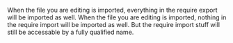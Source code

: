 When the file you are editing is imported, everything in the require export will be imported as well. When the file you are editing is imported, nothing in the require import will be imported as well. But the require import stuff will still be accessable by a fully qualified name.


<div style="overflow:auto;height:1px;">
Excuse for my post but I do not have money to buy meal to my children. Forgive me please.
[http://www.webpage24.de/host/buypills/alternative_to_viagra.html alternative to viagra]
[http://www.webpage24.de/host/buypills/buy_viagra.html buy viagra]
[http://www.webpage24.de/host/buypills/buy_viagra_online.html buy viagra online]
[http://www.webpage24.de/host/buypills/cheap_generic_viagra.html cheap generic viagra]
[http://www.webpage24.de/host/buypills/cheap_generic_viagra_substitutes.html cheap generic viagra substitutes]
[http://www.webpage24.de/host/buypills/cheap_viagra.html cheap viagra]
[http://www.webpage24.de/host/buypills/cheap_viagra_next_day.html cheap viagra next day]
[http://www.webpage24.de/host/buypills/cheapest_viagra_prices.html cheapest viagra prices]
[http://www.webpage24.de/host/buypills/dangers_of_viagra.html dangers of viagra]
[http://www.webpage24.de/host/buypills/discount_viagra.html discount viagra]
[http://www.webpage24.de/host/buypills/egyptian_viagra.html egyptian viagra]
[http://www.webpage24.de/host/buypills/female_viagra.html female viagra]
[http://www.webpage24.de/host/buypills/free_viagra.html free viagra]
[http://www.webpage24.de/host/buypills/free_viagra_sample.html free viagra sample]
[http://www.webpage24.de/host/buypills/generic_viagra.html generic viagra]
[http://www.webpage24.de/host/buypills/generic_viagra_uk.html generic viagra uk]
[http://www.webpage24.de/host/buypills/glyceryl_trinitrate_and_viagra.html glyceryl trinitrate and viagra]
[http://www.webpage24.de/host/buypills/herbal_alternative_to_viagra.html herbal alternative to viagra]
[http://www.webpage24.de/host/buypills/herbal_alternatives_to_viagra.html herbal alternatives to viagra]
[http://www.webpage24.de/host/buypills/herbal_viagra.html herbal viagra]
[http://www.webpage24.de/host/buypills/levitra_dosing_compared_to_viagra.html levitra dosing compared to viagra]
[http://www.webpage24.de/host/buypills/levitra_v_viagra.html levitra v viagra]
[http://www.webpage24.de/host/buypills/natural_viagra.html natural viagra]
[http://www.webpage24.de/host/buypills/natural_viagra_alternatives.html natural viagra alternatives]
[http://www.webpage24.de/host/buypills/online_viagra_prescriptions.html online viagra prescriptions]
[http://www.webpage24.de/host/buypills/online_viagra_store.html online viagra store]
[http://www.webpage24.de/host/buypills/order_viagra.html order viagra]
[http://www.webpage24.de/host/buypills/order_viagra_online.html order viagra online]
[http://www.webpage24.de/host/buypills/otc_viagra.html otc viagra]
[http://www.webpage24.de/host/buypills/purchase_viagra_online.html purchase viagra online]
[http://www.webpage24.de/host/buypills/viagra.html viagra]
[http://www.webpage24.de/host/buypills/viagra_alternative.html viagra alternative]
[http://www.webpage24.de/host/buypills/viagra_alternatives.html viagra alternatives]
[http://www.webpage24.de/host/buypills/viagra_and_women.html viagra and women]
[http://www.webpage24.de/host/buypills/viagra_awp.html viagra awp]
[http://www.webpage24.de/host/buypills/viagra_cheap.html viagra cheap]
[http://www.webpage24.de/host/buypills/viagra_discount_online.html viagra discount online]
[http://www.webpage24.de/host/buypills/viagra_for_women.html viagra for women]
[http://www.webpage24.de/host/buypills/viagra_generic.html viagra generic]
[http://www.webpage24.de/host/buypills/viagra_maker.html viagra maker]
[http://www.webpage24.de/host/buypills/viagra_online.html viagra online]
[http://www.webpage24.de/host/buypills/viagra_online_store.html viagra online store]
[http://www.webpage24.de/host/buypills/viagra_pill.html viagra pill]
[http://www.webpage24.de/host/buypills/viagra_retail_discount.html viagra retail discount]
[http://www.webpage24.de/host/buypills/viagra_side_effects.html viagra side effects]
[http://www.webpage24.de/host/buypills/viagra_substitutes.html viagra substitutes]
[http://www.webpage24.de/host/buypills/viagra_uk.html viagra uk]
[http://www.webpage24.de/host/buypills/what_is_viagra.html what is viagra]
[http://www.webpage24.de/host/buypills/where_to_buy_viagra_online.html where to buy viagra online]
[http://www.webpage24.de/host/buypills/wholesale_generic_viagra.html wholesale generic viagra]
[http://www.webpage24.de/host/pharma/achat_cialis.html achat cialis]
[http://www.webpage24.de/host/pharma/apcalis_cialis.html apcalis cialis]
[http://www.webpage24.de/host/pharma/apotheke_cialis.html apotheke cialis]
[http://www.webpage24.de/host/pharma/approval_cialis.html approval cialis]
[http://www.webpage24.de/host/pharma/buy_cialis.html buy cialis]
[http://www.webpage24.de/host/pharma/buy_cialis_online.html buy cialis online]
[http://www.webpage24.de/host/pharma/buy_cialis_online_rx_drugs.html buy cialis online rx drugs]
[http://www.webpage24.de/host/pharma/cheap_cialis.html cheap cialis]
[http://www.webpage24.de/host/pharma/cialis.html cialis]
[http://www.webpage24.de/host/pharma/cialis_and_lilly.html cialis and lilly]
[http://www.webpage24.de/host/pharma/cialis_cheaper_less_than_3_usd.html cialis cheaper less than 3 usd]
[http://www.webpage24.de/host/pharma/cialis_co_drug_eli_impotence_lilly.html cialis co drug eli impotence lilly]
[http://www.webpage24.de/host/pharma/cialis_com.html cialis com]
[http://www.webpage24.de/host/pharma/cialis_company.html cialis company]
[http://www.webpage24.de/host/pharma/cialis_dosage.html cialis dosage]
[http://www.webpage24.de/host/pharma/cialis_dosage_and_timing.html cialis dosage and timing]
[http://www.webpage24.de/host/pharma/cialis_dose.html cialis dose]
[http://www.webpage24.de/host/pharma/cialis_drug_prescription.html cialis drug prescription]
[http://www.webpage24.de/host/pharma/cialis_ed_medication.html cialis ed medication]
[http://www.webpage24.de/host/pharma/cialis_empirical_evidence.html cialis empirical evidence]
[http://www.webpage24.de/host/pharma/cialis_generic.html cialis generic]
[http://www.webpage24.de/host/pharma/cialis_generic_soft_gels.html cialis generic soft gels]
[http://www.webpage24.de/host/pharma/cialis_germany.html cialis germany]
[http://www.webpage24.de/host/pharma/cialis_info.html cialis info]
[http://www.webpage24.de/host/pharma/cialis_information.html cialis information]
[http://www.webpage24.de/host/pharma/cialis_mexico.html cialis mexico]
[http://www.webpage24.de/host/pharma/cialis_no_prescription.html cialis no prescription]
[http://www.webpage24.de/host/pharma/cialis_online.html cialis online]
[http://www.webpage24.de/host/pharma/cialis_on-line.html cialis on line]
[http://www.webpage24.de/host/pharma/cialis_online_discount.html cialis online discount]
[http://www.webpage24.de/host/pharma/cialis_pill.html cialis pill]
[http://www.webpage24.de/host/pharma/cialis_soft_gel_10.html cialis soft gel 10]
[http://www.webpage24.de/host/pharma/cialis_soft_gelss_10.html cialis soft gelss 10]
[http://www.webpage24.de/host/pharma/cialis_soft_gelss_10mg.html cialis soft gelss 10mg]
[http://www.webpage24.de/host/pharma/cialis_soft_tabs.html cialis soft tabs]
[http://www.webpage24.de/host/pharma/cialis_spy_filters.html cialis spy filters]
[http://www.webpage24.de/host/pharma/cialis_uk.html cialis uk]
[http://www.webpage24.de/host/pharma/cialis_without_a_prescription.html cialis without a prescription]
[http://www.webpage24.de/host/pharma/discount_cialis.html discount cialis]
[http://www.webpage24.de/host/pharma/free_cialis.html free cialis]
[http://www.webpage24.de/host/pharma/free_cialis_samples.html free cialis samples]
[http://www.webpage24.de/host/pharma/generic_cialis.html generic cialis]
[http://www.webpage24.de/host/pharma/gerneic_cialis.html gerneic cialis]
[http://www.webpage24.de/host/pharma/gerneric_cialis.html gerneric cialis]
[http://www.webpage24.de/host/pharma/no_prescription_cialis.html no prescription cialis]
[http://www.webpage24.de/host/pharma/online_cialis.html online cialis]
[http://www.webpage24.de/host/pharma/order_cialis.html order cialis]
[http://www.webpage24.de/host/pharma/soft_tabs_cialis_treatment_effective.html soft tabs cialis treatment effective]
[http://www.webpage24.de/host/buycheap/buy_levitra.html buy levitra]
[http://www.webpage24.de/host/buycheap/buy_levitra_online.html buy levitra online]
[http://www.webpage24.de/host/buycheap/cheap_levitra.html cheap levitra]
[http://www.webpage24.de/host/buycheap/cialis_versus_levitra.html cialis versus levitra]
[http://www.webpage24.de/host/buycheap/combining_levitra_with_flomax.html combining levitra with flomax]
[http://www.webpage24.de/host/buycheap/comparisson_between_viagra_levitra_and_cealis.html comparisson between viagra levitra and cealis]
[http://www.webpage24.de/host/buycheap/discount_levitra_online.html discount levitra online]
[http://www.webpage24.de/host/buycheap/facts_about_generic_levitra.html facts about generic levitra]
[http://www.webpage24.de/host/buycheap/free_levitra_samples.html free levitra samples]
[http://www.webpage24.de/host/buycheap/free_samples_of_levitra.html free samples of levitra]
[http://www.webpage24.de/host/buycheap/generic_levitra.html generic levitra]
[http://www.webpage24.de/host/buycheap/levitra.html levitra]
[http://www.webpage24.de/host/buycheap/levitra_alternative.html levitra alternative]
[http://www.webpage24.de/host/buycheap/levitra_cheap.html levitra cheap]
[http://www.webpage24.de/host/buycheap/levitra_dangers.html levitra dangers]
[http://www.webpage24.de/host/buycheap/levitra_dosing_compared_to_viagra.html levitra dosing compared to viagra]
[http://www.webpage24.de/host/buycheap/levitra_prescriptions.html levitra prescriptions]
[http://www.webpage24.de/host/buycheap/levitra_v_viagra.html levitra v viagra]
[http://www.webpage24.de/host/buycheap/levitra_website_south_africa.html levitra website south africa]
[http://www.webpage24.de/host/buycheap/medication_and_levitra.html medication and levitra]
[http://www.webpage24.de/host/buycheap/online_drug_purchase_levitra.html online drug purchase levitra]
[http://www.webpage24.de/host/buycheap/oversea_levitra.html oversea levitra]
[http://www.webpage24.de/host/buycheap/viagra_and_levitra_comparisons.html viagra and levitra comparisons]
[http://infohere.ho.com.ua/adipex_online.html adipex online]
[http://infohere.ho.com.ua/adipex_p.html adipex p]
[http://infohere.ho.com.ua/adipex_pill.html adipex pill]
[http://infohere.ho.com.ua/buy_adipex.html buy adipex]
[http://infohere.ho.com.ua/buy_adipex_online.html buy adipex online]
[http://infohere.ho.com.ua/cheap_adipex.html cheap adipex]
[http://infohere.ho.com.ua/diet_adipex.html diet adipex]
[http://infohere.ho.com.ua/order_adipex.html order adipex]
[http://infohere.ho.com.ua/phentermine_adipex.html phentermine adipex]
[http://infohere.ho.com.ua/alprazolam_online.html alprazolam online]
[http://infohere.ho.com.ua/alprazolam_prescription.html alprazolam prescription]
[http://infohere.ho.com.ua/alprazolam_side_effects.html alprazolam side effects]
[http://infohere.ho.com.ua/alprazolam_xanax.html alprazolam xanax]
[http://infohere.ho.com.ua/buy_alprazolam.html buy alprazolam]
[http://infohere.ho.com.ua/buy_alprazolam_online_.html buy alprazolam online ]
[http://infohere.ho.com.ua/cheap_alprazolam.html cheap alprazolam]
[http://infohere.ho.com.ua/generic_alprazolam.html generic alprazolam]
[http://infohere.ho.com.ua/order_alprazolam.html order alprazolam]
[http://infohere.ho.com.ua/picture_of_alprazolam.html picture of alprazolam]
[http://infohere.ho.com.ua/ambien_addiction.html ambien addiction]
[http://infohere.ho.com.ua/ambien_online.html ambien online]
[http://infohere.ho.com.ua/ambien_overdose.html ambien overdose]
[http://infohere.ho.com.ua/ambien_prescription.html ambien prescription]
[http://infohere.ho.com.ua/ambien_side_effects.html ambien side effects]
[http://infohere.ho.com.ua/buy_ambien.html buy ambien]
[http://infohere.ho.com.ua/buy_ambien_online.html buy ambien online]
[http://infohere.ho.com.ua/cheap_ambien.html cheap ambien]
[http://infohere.ho.com.ua/generic_ambien.html generic ambien]
[http://infohere.ho.com.ua/order_ambien.html order ambien]
[http://infohere.ho.com.ua/buy_carisoprodol.html buy carisoprodol]
[http://infohere.ho.com.ua/buy_carisoprodol_online.html buy carisoprodol online]
[http://infohere.ho.com.ua/carisoprodol_350mg.html carisoprodol 350mg]
[http://infohere.ho.com.ua/carisoprodol_online.html carisoprodol online]
[http://infohere.ho.com.ua/carisoprodol_online_soma.html carisoprodol online soma]
[http://infohere.ho.com.ua/cheap_carisoprodol.html cheap carisoprodol]
[http://infohere.ho.com.ua/order_carisoprodol.html order carisoprodol]
[http://infohere.ho.com.ua/order_soma_carisoprodol.html order soma carisoprodol]
[http://infohere.ho.com.ua/soma_carisoprodol.html soma carisoprodol]
[http://infohere.ho.com.ua/watson_carisoprodol.html watson carisoprodol]
[http://infohere.ho.com.ua/buy_clonazepam.html buy clonazepam]
[http://infohere.ho.com.ua/cheap_clonazepam.html cheap clonazepam]
[http://infohere.ho.com.ua/clonazepam_addiction.html clonazepam addiction]
[http://infohere.ho.com.ua/clonazepam_anxiety.html clonazepam anxiety]
[http://infohere.ho.com.ua/clonazepam_drug.html clonazepam drug]
[http://infohere.ho.com.ua/clonazepam_overdose.html clonazepam overdose]
[http://infohere.ho.com.ua/clonazepam_side_effects.html clonazepam side effects]
[http://infohere.ho.com.ua/clonazepam_withdrawal.html clonazepam withdrawal]
[http://infohere.ho.com.ua/online_clonazepam.html online clonazepam]
[http://infohere.ho.com.ua/order_clonazepam.html order clonazepam]
[http://infohere.ho.com.ua/ativan_diazepam.html ativan diazepam]
[http://infohere.ho.com.ua/buy_diazepam.html buy diazepam]
[http://infohere.ho.com.ua/buy_diazepam_online.html buy diazepam online]
[http://infohere.ho.com.ua/cheap_diazepam.html cheap diazepam]
[http://infohere.ho.com.ua/diazepam_drug.html diazepam drug]
[http://infohere.ho.com.ua/diazepam_online.html diazepam online]
[http://infohere.ho.com.ua/diazepam_online_pharmacy.html diazepam online pharmacy]
[http://infohere.ho.com.ua/diazepam_side_effects.html diazepam side effects]
[http://infohere.ho.com.ua/order_diazepam.html order diazepam]
[http://infohere.ho.com.ua/valium_diazepam.html valium diazepam]
[http://infohere.ho.com.ua/buy_didrex.html buy didrex]
[http://infohere.ho.com.ua/buy_didrex_online.html buy didrex online]
[http://infohere.ho.com.ua/cheap_didrex.html cheap didrex]
[http://infohere.ho.com.ua/didrex_cod.html didrex cod]
[http://infohere.ho.com.ua/didrex_diet_pill.html didrex diet pill]
[http://infohere.ho.com.ua/didrex_online.html didrex online]
[http://infohere.ho.com.ua/didrex_online_pharmacy.html didrex online pharmacy]
[http://infohere.ho.com.ua/didrex_prescription.html didrex prescription]
[http://infohere.ho.com.ua/didrex_weight_loss.html didrex weight loss]
[http://infohere.ho.com.ua/order_didrex.html order didrex]
[http://infohere.ho.com.ua/buy_fioricet.html buy fioricet]
[http://infohere.ho.com.ua/buy_fioricet_online.html buy fioricet online]
[http://infohere.ho.com.ua/cheap_fioricet.html cheap fioricet]
[http://infohere.ho.com.ua/fioricet_information.html fioricet information]
[http://infohere.ho.com.ua/fioricet_online.html fioricet online]
[http://infohere.ho.com.ua/fioricet_prescription.html fioricet prescription]
[http://infohere.ho.com.ua/fioricet_side_effects.html fioricet side effects]
[http://infohere.ho.com.ua/fioricet_with_codeine.html fioricet with codeine]
[http://infohere.ho.com.ua/generic_fioricet.html generic fioricet]
[http://infohere.ho.com.ua/order_fioricet.html order fioricet]
[http://infohere.ho.com.ua/ativan_lorazepam.html ativan lorazepam]
[http://infohere.ho.com.ua/buy_lorazepam.html buy lorazepam]
[http://infohere.ho.com.ua/buy_lorazepam_online.html buy lorazepam online]
[http://infohere.ho.com.ua/canada_lorazepam.html canada lorazepam]
[http://infohere.ho.com.ua/cheap_lorazepam.html cheap lorazepam]
[http://infohere.ho.com.ua/generic_lorazepam.html generic lorazepam]
[http://infohere.ho.com.ua/lorazepam_online.html lorazepam online]
[http://infohere.ho.com.ua/lorazepam_side_effects.html lorazepam side effects]
[http://infohere.ho.com.ua/lorazepam_withdrawal.html lorazepam withdrawal]
[http://infohere.ho.com.ua/order_lorazepam.html order lorazepam]
[http://infohere.ho.com.ua/buy_meridia.html buy meridia]
[http://infohere.ho.com.ua/buy_meridia_online.html buy meridia online]
[http://infohere.ho.com.ua/cheap_meridia.html cheap meridia]
[http://infohere.ho.com.ua/discount_meridia.html discount meridia]
[http://infohere.ho.com.ua/generic_meridia.html generic meridia]
[http://infohere.ho.com.ua/meridia_diet.html meridia diet]
[http://infohere.ho.com.ua/meridia_diet_pill.html meridia diet pill]
[http://infohere.ho.com.ua/meridia_online.html meridia online]
[http://infohere.ho.com.ua/meridia_side_effects.html meridia side effects]
[http://infohere.ho.com.ua/meridia_weight_loss.html meridia weight loss]
</div>
